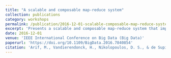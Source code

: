 ```yaml
---
title: "A scalable and composable map-reduce system"
collection: publications
category: workshops
permalink: /publication/2016-12-01-scalable-composable-map-reduce-system
excerpt: 'Presents a scalable and composable map-reduce system that improves performance, composition capabilities, and programmability for big data processing applications.'
date: 2016-12-01
venue: 'IEEE International Conference on Big Data (Big Data)'
paperurl: 'https://doi.org/10.1109/BigData.2016.7840854'
citation: 'Arif, M., Vandierendonck, H., Nikolopoulos, D. S., & de Supinski, B. R. (2016). &quot;A scalable and composable map-reduce system.&quot; In <i>2016 IEEE International Conference on Big Data (Big Data)</i>, 2233-2242. https://doi.org/10.1109/BigData.2016.7840854'
---
```

